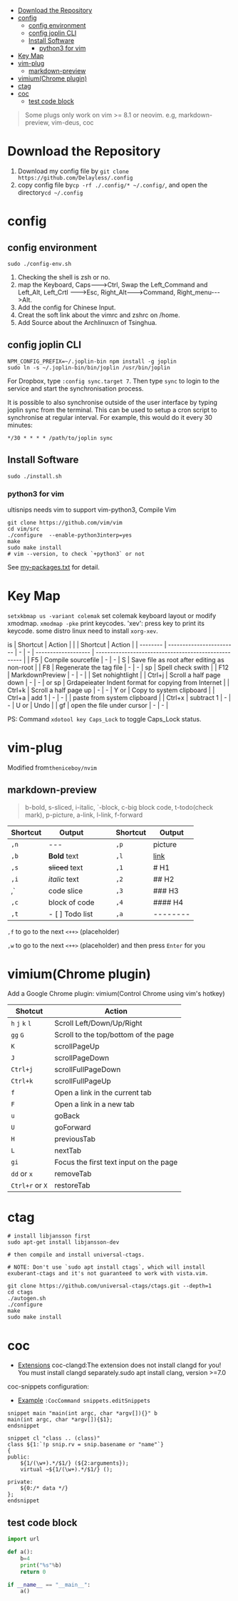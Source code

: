 
<!-- TOC GFM -->

+ [Download the Repository](#download-the-repository)
+ [config](#config)
	* [config environment](#config-environment)
	* [config joplin CLI](#config-joplin-cli)
	* [Install Software](#install-software)
		- [python3 for vim](#python3-for-vim)
+ [Key Map](#key-map)
+ [vim-plug](#vim-plug)
	* [markdown-preview](#markdown-preview)
+ [vimium(Chrome plugin)](#vimiumchrome-plugin)
+ [ctag](#ctag)
+ [coc](#coc)
	* [test code block](#test-code-block)

<!-- /TOC -->

> Some plugs only work on vim >= 8.1 or neovim. e.g, markdown-preview, vim-deus, coc
# Download the Repository
1. Download my config file by `git clone https://github.com/Delayless/.config`
2. copy config file by`cp -rf ./.config/* ~/.config/`, and open the directory`cd ~/.config`
# config
## config environment
`sudo ./config-env.sh`
1. Checking the shell is zsh or no.
2. map the Keyboard, Caps--->Ctrl, Swap the Left_Command and Left_Alt, Left_Crtl --->Esc, Right_Alt--->Command, Right_menu--->Alt.
3. Add the config for Chinese Input.
4. Creat the soft link about the vimrc and zshrc on /home.
5. Add Source about the Archlinuxcn of Tsinghua.
## config joplin CLI
```
NPM_CONFIG_PREFIX=~/.joplin-bin npm install -g joplin
sudo ln -s ~/.joplin-bin/bin/joplin /usr/bin/joplin
```
For Dropbox, type `:config sync.target 7`. Then type `sync` to login to the service and start the synchronisation process.

It is possible to also synchronise outside of the user interface by typing joplin sync from the terminal. This can be used to setup a cron script to synchronise at regular interval. For example, this would do it every 30 minutes:
```
*/30 * * * * /path/to/joplin sync
```

## Install Software
`sudo ./install.sh`
### python3 for vim
ultisnips needs vim to support vim-python3,
Compile Vim
```
git clone https://github.com/vim/vim
cd vim/src
./configure  --enable-python3interp=yes
make
sudo make install
# vim --version, to check `+python3` or not
```
See [my-packages.txt](./my-packages.txt) for detail.

# Key Map
`setxkbmap us -variant colemak` set colemak keyboard layout or modify xmodmap.
`xmodmap -pke` print keycodes.
'xev': press key to print its keycode. some distro linux need to install `xorg-xev`.

<LEADER> is <Space>
| Shortcut | Action                     |   |   | Shortcut            | Action                                               |
| -------- | ------------------------   | - | - | ------------------- | ---------------------------------------------------- |
| F5       | Compile sourcefile         | - | - | <LEADER>S           | Save file as root after editing as non-root          |
| F8       | Regenerate the tag file    | - | - | <LEADER>sp          | Spell check swith                                    |
| F12      | MarkdownPreview            | - | - | <LEADER><Enter>     | Set nohightlight                                     |
| Ctrl+j   | Scroll a half page down    | - | - | <F10> or <LEADER>sp | Grdapeieater Indent format for copying from Internet |
| Ctrl+k   | Scroll a half page up      | - | - | Y or <C-c>          | Copy to system clipboard                             |
| Ctrl+a   | add 1                      | - | - | <C-v>               | paste from system clipboard                          |
| Ctrl+x   | subtract 1                 | - | - | U or <C-r>          | Undo                                                 |
| gf       | open the file under cursor | - | - |



PS: Command `xdotool key Caps_Lock` to toggle Caps_Lock status.

# vim-plug
Modified from`theniceboy/nvim`

## markdown-preview
> b-bold, s-sliced, i-italic, \`-block, c-big block code, t-todo(check mark), p-picture, a-link, l-link, f-forward

| Shortcut   | Output            |   |   | Shortcut   | Output     |
| ---------- | ----------------- | - | - | ---------- | ---------- |
| `,n`       | ---               |   |   | `,p`       | picture    |
| `,b`       | **Bold** text     |   |   | `,l`       | [link]()   |
| `,s`       | ~~sliced~~ text   |   |   | `,1`       | # H1       |
| `,i`       | *italic* text     |   |   | `,2`       | ## H2      |
| ,\`        | code slice        |   |   | `,3`       | ### H3     |
| `,c`       | block of code     |   |   | `,4`       | #### H4    |
| `,t`       | - [ ] Todo list   |   |   | `,a`       | --------   |

`,f` to go to the next `<++>` (placeholder)

`,w` to go to the next `<++>` (placeholder) and then press `Enter` for you


# vimium(Chrome plugin)
Add a Google Chrome plugin: vimium(Control Chrome using vim's hotkey)

| Shotcut         | Action                                 |
|-----------------|----------------------------------------|
| `h` `j` `k` `l` | Scroll Left/Down/Up/Right              |
| `gg` `G`        | Scroll to the top/bottom of the page   |
| `K`             | scrollPageUp                           |
| `J`             | scrollPageDown                         |
| `Ctrl+j`        | scrollFullPageDown                     |
| `Ctrl+k`        | scrollFullPageUp                       |
| `f`             | Open a link in the current tab         |
| `F`             | Open a link in a new tab               |
| `u`             | goBack                                 |
| `U`             | goForward                              |
| `H`             | previousTab                            |
| `L`             | nextTab                                |
| `gi`            | Focus the first text input on the page |
| `dd` or `x`     | removeTab                              |
| `Ctrl+r` or `X` | restoreTab                             |

# ctag
```
# install libjansson first
sudo apt-get install libjansson-dev

# then compile and install universal-ctags.

# NOTE: Don't use `sudo apt install ctags`, which will install exuberant-ctags and it's not guaranteed to work with vista.vim.

git clone https://github.com/universal-ctags/ctags.git --depth=1
cd ctags
./autogen.sh
./configure
make
sudo make install
```

# coc
- [Extensions](https://github.com/neoclide/coc.nvim/wiki/Using-coc-extensions)
coc-clangd:The extension does not install clangd for you! You must install clangd separately.sudo apt install clang<Tab>, version >=7.0

coc-snippets configuration:
- [Example](https://github.com/neoclide/coc-snippets/tree/master/tests/snippets)
`:CocCommand snippets.editSnippets`


```
snippet main "main(int argc, char *argv[]){}" b
main(int argc, char *argv[]){$1};
endsnippet

snippet cl "class .. (class)"
class ${1:`!p snip.rv = snip.basename or "name"`}
{
public:
	${1/(\w+).*/$1/} (${2:arguments});
	virtual ~${1/(\w+).*/$1/} ();

private:
	${0:/* data */}
};
endsnippet
```
## test code block
```python
import url

def a():
	b=4
	print("%s"%b)
	return 0

if __name__ == "__main__":
	a()
```

